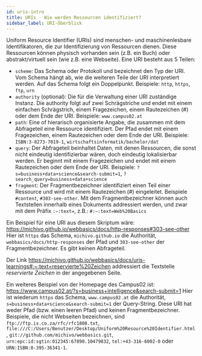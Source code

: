 ```yaml
---
id: uris-intro
title: URIs - Wie werden Ressourcen identifiziert?
sidebar_label: URI-Überblick
---
```


Uniform Resource Identifier (URIs) sind menschen- und maschinenlesbare Identifikatoren, die
zur Identifizierung von Ressourcen dienen. Diese Ressourcen können physisch vorhanden sein (z.B. ein Buch)
oder abstrakt/virtuell sein (wie z.B. eine Webseite). Eine URI besteht aus 5 Teilen:
- `scheme`: Das Schema oder Protokoll und bezeichnet den Typ der URI. Vom Schema hängt ab, wie die weiteren Teile der URI interpretiert werden. Auf das Schema folgt ein Doppelpunkt. Beispiele: `http`, `https`, `ftp`, `urn`
- `authority` (optional): Die für die Verwaltung einer URI zuständige Instanz. Die authority folgt auf zwei Schrägstriche und endet mit einem einfachen Schrägstrich, einem Fragezeichen, einem Rautezeichen (#) oder dem Ende der URI. Beispiele: `www.campus02.at`
- `path`: Eine of hierarisch organisierte Angabe, die zusammen mit dem Abfrageteil eine Ressource identifiziert. Der Pfad endet mit einem Fragezeichen, einem Rautezeichen oder dem Ende der URI. Beispiele: `ISBN:3-8273-7019-1`, `wirtschaftsinformatik/bachelor/dat`
- `query`: Der Abfrageteil beinhaltet Daten, mit denen Ressourcen, die sonst nicht eindeutig identifizierbar wären, doch eindeutig lokalisierbar werden. Er beginnt mit einem Fragezeichen und endet mit einem Rautezeichen oder dem Ende der URI. Beispiele: `?s=business+data+science&search-submit=1`, `?search_query=business+data+science`
- `fragment`: Der Fragmentbezeichner identifiziert einen Teil einer Ressource und wird mit einem Rautezeichen (#) eingeleitet. Beispiele `#content`, `#303-see-other`. Mit dem Fragmentbezeichner können auch Textstellen innerhalb eines Dokuments addressiert werden, und zwar mit dem Präfix `:~:text=`, z.B.: `#:~:text=Web%20Basics`

Ein Beispiel für eine URI aus diesem Skriptum wäre: https://michivo.github.io/webbasics/docs/http-responses#303-see-other
Hier ist `https` das Schema, `michivo.github.io` die Authorität, `webbasics/docs/http-responses` der Pfad und `303-see-other` der Fragmentbezeichner. Es gibt keinen Abfrageteil.

Der Link https://michivo.github.io/webbasics/docs/uris-learnings#:~:text=reservierte%20Zeichen addressiert die Textstelle *reservierte Zeichen* in der angegebenen Seite.

Ein weiteres Beispiel von der Homepage des Campus02 ist: https://www.campus02.at/?s=business+intelligence&search-submit=1
Hier ist wiederum `https` das Schema, `www.campus02.at` die Authorität, `s=business+data+science&search-submit=1` der Query-String. Diese URI hat weder Pfad (bzw. einen leeren Pfad) und keinen Fragmentbezeichner.
Beispiele, die nicht Webseiten bezeichnen, sind `ftp://ftp.is.co.za/rfc/rfc1808.txt`, `file:///C:/Users/Benutzer/Desktop/Uniform%20Resource%20Identifier.html`, `git://github.com/michivo/webbasics.git`, `urn:epc:id:sgtin:012345:67890.10479832`, `tel:+43-316-6002-0` oder `URN:ISBN:0-395-36341-1`.

